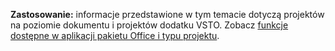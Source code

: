   **Zastosowanie:** informacje przedstawione w tym temacie dotyczą projektów na poziomie dokumentu i projektów dodatku VSTO. Zobacz [funkcje dostępne w aplikacji pakietu Office i typu projektu](../../vsto/features-available-by-office-application-and-project-type.md).

  